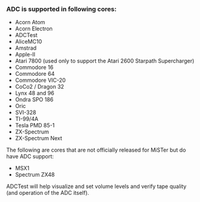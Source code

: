 ### ADC is supported in following cores:

* Acorn Atom
* Acorn Electron
* ADCTest
* AliceMC10
* Amstrad
* Apple-II
* Atari 7800 (used only to support the Atari 2600 Starpath Supercharger)
* Commodore 16
* Commodore 64
* Commodore VIC-20
* CoCo2 / Dragon 32
* Lynx 48 and 96
* Ondra SPO 186
* Oric
* SVI-328
* TI-99/4A
* Tesla PMD 85-1
* ZX-Spectrum
* ZX-Spectrum Next

The following are cores that are not officially released for MiSTer but do have ADC support:
* MSX1
* Spectrum ZX48

ADCTest will help visualize and set volume levels and verify tape quality (and operation of the ADC itself).